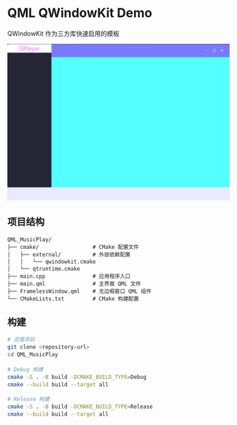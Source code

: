# QML QWindowKit Demo

QWindowKit 作为三方库快速启用的模板

![1755610479403](image/README/1755610479403.png)

## 项目结构

```
QML_MusicPlay/
├── cmake/                 # CMake 配置文件
│   ├── external/          # 外部依赖配置
│   │   └── qwindowkit.cmake
│   └── qtruntime.cmake
├── main.cpp               # 应用程序入口
├── main.qml               # 主界面 QML 文件
├── FramelessWindow.qml    # 无边框窗口 QML 组件
└── CMakeLists.txt         # CMake 构建配置
```

## 构建

```bash
# 克隆项目
git clone <repository-url>
cd QML_MusicPlay

# Debug 构建
cmake -S . -B build -DCMAKE_BUILD_TYPE=Debug
cmake --build build --target all

# Release 构建
cmake -S . -B build -DCMAKE_BUILD_TYPE=Release
cmake --build build --target all
```
